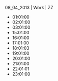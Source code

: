 08_04_2013 | Work | ZZ 
* 01:01:00
* 02:01:00
* 03:01:00
* 15:01:00
* 16:01:00
* 17:01:00
* 18:01:03
* 19:01:00
* 20:01:00
* 21:01:00
* 22:01:01
* 23:01:00
